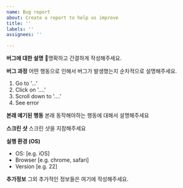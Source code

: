 ```yaml
---
name: Bug report
about: Create a report to help us improve
title: ''
labels: ''
assignees: ''

---
```


**버그에 대한 설명**
명확하고 간결하게 작성해주세요.

**버그 과정**
어떤 행동으로 인해서 버그가 발생했는지 순차적으로 설명해주세요.
1. Go to '...'
2. Click on '....'
3. Scroll down to '....'
4. See error

**본래 예기된 행동**
본래 동작해야하는 행동에 대해서 설명해주세요

**스크린 샷**
스크린 샷을 지참해주세요

**실행 환경 (OS)**
 - OS: [e.g. iOS]
 - Browser [e.g. chrome, safari]
 - Version [e.g. 22]

**추가정보**
그외 추가적인 정보들은 여기에 작성해주세요.
